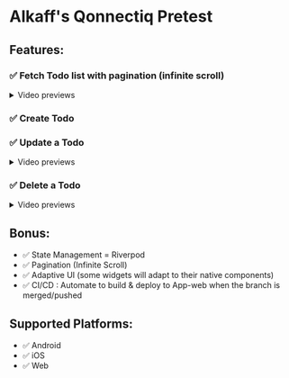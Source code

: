 # Alkaff's Qonnectiq Pretest

## Features:
### ✅ Fetch Todo list with pagination (infinite scroll)
<details>
      <summary>Video previews</summary>

  </br>
  Android:
  
https://github.com/user-attachments/assets/ba5396a4-41f6-412e-a30d-582918d86ab9

</br>
  iOS:

https://github.com/user-attachments/assets/b97d3199-2b1a-46d8-80ea-393afc995111
</details>

  
  
### ✅ Create Todo
### ✅ Update a Todo
<details>
      <summary>Video previews</summary>

  </br>
  Android:
  


https://github.com/user-attachments/assets/802d3a83-3309-4b53-ae8f-5c152444c3ec



</br>
  iOS:


https://github.com/user-attachments/assets/b9e828f8-ba7a-4671-bc36-b2fac98c7326



</details>


### ✅ Delete a Todo
<details>
      <summary>Video previews</summary>

  </br>
  Android:
  


https://github.com/user-attachments/assets/9abf0638-509a-47f7-bb84-d7b9a64ef210


</br>
  iOS:


https://github.com/user-attachments/assets/ac5a0af7-e361-4698-a1ff-22910399476d



</details>

## Bonus:
- ✅ State Management = Riverpod
- ✅ Pagination (Infinite Scroll)
- ✅ Adaptive UI (some widgets will adapt to their native components)
- ✅ CI/CD : Automate to build & deploy to App-web when the branch is merged/pushed

## Supported Platforms:
- ✅ Android 
- ✅ iOS 
- ✅ Web 

